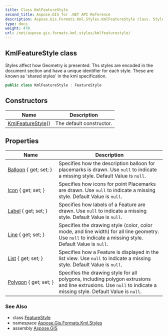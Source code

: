 ```yaml
---
title: Class KmlFeatureStyle
second_title: Aspose.GIS for .NET API Reference
description: Aspose.Gis.Formats.Kml.Styles.KmlFeatureStyle class. Styles affect how Geometry is presented. Ths styles are encoded in the document section and have a unique identifier for each style. These are known as shared styles in the kml specification.
type: docs
weight: 470
url: /net/aspose.gis.formats.kml.styles/kmlfeaturestyle/
---
```

## KmlFeatureStyle class

Styles affect how Geometry is presented. Ths styles are encoded in the document section and have a unique identifier for each style. These are known as 'shared styles' in the kml specification.

```csharp
public class KmlFeatureStyle : FeatureStyle
```

## Constructors

| Name | Description |
| --- | --- |
| [KmlFeatureStyle](kmlfeaturestyle/)() | The default constructor. |

## Properties

| Name | Description |
| --- | --- |
| [Balloon](../../aspose.gis.formats.kml.styles/kmlfeaturestyle/balloon/) { get; set; } | Specifies how the description balloon for placemarks is drawn. Use `null` to indicate a missing style. Default Value is `null`. |
| [Icon](../../aspose.gis.formats.kml.styles/kmlfeaturestyle/icon/) { get; set; } | Specifies how icons for point Placemarks are drawn. Use `null` to indicate a missing style. Default Value is `null`. |
| [Label](../../aspose.gis.formats.kml.styles/kmlfeaturestyle/label/) { get; set; } | Specifies how labels of a Feature are drawn. Use `null` to indicate a missing style. Default Value is `null`. |
| [Line](../../aspose.gis.formats.kml.styles/kmlfeaturestyle/line/) { get; set; } | Specifies the drawing style (color, color mode, and line width) for all line geometry. Use `null` to indicate a missing style. Default Value is `null`. |
| [List](../../aspose.gis.formats.kml.styles/kmlfeaturestyle/list/) { get; set; } | Specifies how a Feature is displayed in the list view. Use `null` to indicate a missing style. Default Value is `null`. |
| [Polygon](../../aspose.gis.formats.kml.styles/kmlfeaturestyle/polygon/) { get; set; } | Specifies the drawing style for all polygons, including polygon extrusions and line extrusions. Use `null` to indicate a missing style. Default Value is `null`. |

### See Also

* class [FeatureStyle](../../aspose.gis/featurestyle/)
* namespace [Aspose.Gis.Formats.Kml.Styles](../../aspose.gis.formats.kml.styles/)
* assembly [Aspose.GIS](../../)


